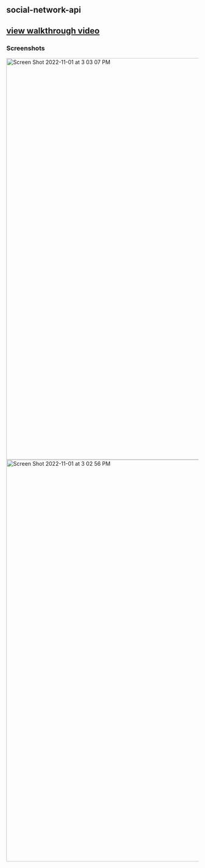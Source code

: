 ## social-network-api

## [view walkthrough video](https://drive.google.com/file/d/1mfSG0fER31q8spofhaiTvXzBdl9pOCBF/view)

### Screenshots 
<img width="1054" alt="Screen Shot 2022-11-01 at 3 03 07 PM" src="https://user-images.githubusercontent.com/106256478/199317221-542756f1-4295-489e-b3da-8ef17b6973da.png">
<img width="1055" alt="Screen Shot 2022-11-01 at 3 02 56 PM" src="https://user-images.githubusercontent.com/106256478/199317232-8ca945e7-e256-4bb3-ad86-8cc7b29033f2.png">

